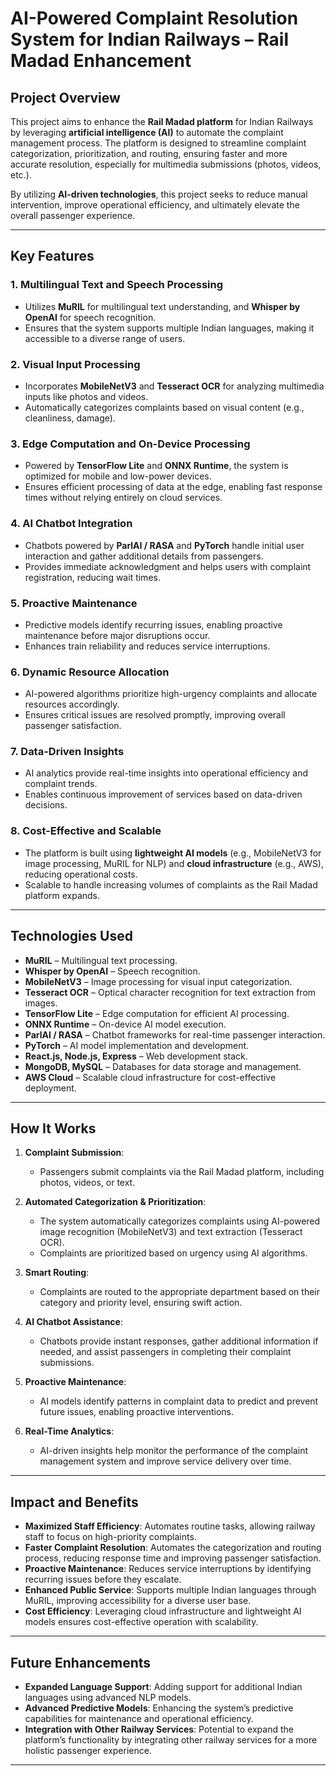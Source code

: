 # **AI-Powered Complaint Resolution System for Indian Railways – Rail Madad Enhancement**

## **Project Overview**
This project aims to enhance the **Rail Madad platform** for Indian Railways by leveraging **artificial intelligence (AI)** to automate the complaint management process. The platform is designed to streamline complaint categorization, prioritization, and routing, ensuring faster and more accurate resolution, especially for multimedia submissions (photos, videos, etc.).

By utilizing **AI-driven technologies**, this project seeks to reduce manual intervention, improve operational efficiency, and ultimately elevate the overall passenger experience.

---

## **Key Features**

### 1. **Multilingual Text and Speech Processing**
   - Utilizes **MuRIL** for multilingual text understanding, and **Whisper by OpenAI** for speech recognition.
   - Ensures that the system supports multiple Indian languages, making it accessible to a diverse range of users.

### 2. **Visual Input Processing**
   - Incorporates **MobileNetV3** and **Tesseract OCR** for analyzing multimedia inputs like photos and videos.
   - Automatically categorizes complaints based on visual content (e.g., cleanliness, damage).

### 3. **Edge Computation and On-Device Processing**
   - Powered by **TensorFlow Lite** and **ONNX Runtime**, the system is optimized for mobile and low-power devices.
   - Ensures efficient processing of data at the edge, enabling fast response times without relying entirely on cloud services.

### 4. **AI Chatbot Integration**
   - Chatbots powered by **ParlAI / RASA** and **PyTorch** handle initial user interaction and gather additional details from passengers.
   - Provides immediate acknowledgment and helps users with complaint registration, reducing wait times.

### 5. **Proactive Maintenance**
   - Predictive models identify recurring issues, enabling proactive maintenance before major disruptions occur.
   - Enhances train reliability and reduces service interruptions.

### 6. **Dynamic Resource Allocation**
   - AI-powered algorithms prioritize high-urgency complaints and allocate resources accordingly.
   - Ensures critical issues are resolved promptly, improving overall passenger satisfaction.

### 7. **Data-Driven Insights**
   - AI analytics provide real-time insights into operational efficiency and complaint trends.
   - Enables continuous improvement of services based on data-driven decisions.

### 8. **Cost-Effective and Scalable**
   - The platform is built using **lightweight AI models** (e.g., MobileNetV3 for image processing, MuRIL for NLP) and **cloud infrastructure** (e.g., AWS), reducing operational costs.
   - Scalable to handle increasing volumes of complaints as the Rail Madad platform expands.

---

## **Technologies Used**

- **MuRIL** – Multilingual text processing.
- **Whisper by OpenAI** – Speech recognition.
- **MobileNetV3** – Image processing for visual input categorization.
- **Tesseract OCR** – Optical character recognition for text extraction from images.
- **TensorFlow Lite** – Edge computation for efficient AI processing.
- **ONNX Runtime** – On-device AI model execution.
- **ParlAI / RASA** – Chatbot frameworks for real-time passenger interaction.
- **PyTorch** – AI model implementation and development.
- **React.js, Node.js, Express** – Web development stack.
- **MongoDB, MySQL** – Databases for data storage and management.
- **AWS Cloud** – Scalable cloud infrastructure for cost-effective deployment.

---

## **How It Works**

1. **Complaint Submission**: 
   - Passengers submit complaints via the Rail Madad platform, including photos, videos, or text.
   
2. **Automated Categorization & Prioritization**:
   - The system automatically categorizes complaints using AI-powered image recognition (MobileNetV3) and text extraction (Tesseract OCR).
   - Complaints are prioritized based on urgency using AI algorithms.

3. **Smart Routing**:
   - Complaints are routed to the appropriate department based on their category and priority level, ensuring swift action.

4. **AI Chatbot Assistance**:
   - Chatbots provide instant responses, gather additional information if needed, and assist passengers in completing their complaint submissions.

5. **Proactive Maintenance**:
   - AI models identify patterns in complaint data to predict and prevent future issues, enabling proactive interventions.

6. **Real-Time Analytics**:
   - AI-driven insights help monitor the performance of the complaint management system and improve service delivery over time.

---

## **Impact and Benefits**

- **Maximized Staff Efficiency**: Automates routine tasks, allowing railway staff to focus on high-priority complaints.
- **Faster Complaint Resolution**: Automates the categorization and routing process, reducing response time and improving passenger satisfaction.
- **Proactive Maintenance**: Reduces service interruptions by identifying recurring issues before they escalate.
- **Enhanced Public Service**: Supports multiple Indian languages through MuRIL, improving accessibility for a diverse user base.
- **Cost Efficiency**: Leveraging cloud infrastructure and lightweight AI models ensures cost-effective operation with scalability.

---

## **Future Enhancements**

- **Expanded Language Support**: Adding support for additional Indian languages using advanced NLP models.
- **Advanced Predictive Models**: Enhancing the system’s predictive capabilities for maintenance and operational efficiency.
- **Integration with Other Railway Services**: Potential to expand the platform’s functionality by integrating other railway services for a more holistic passenger experience.

---


